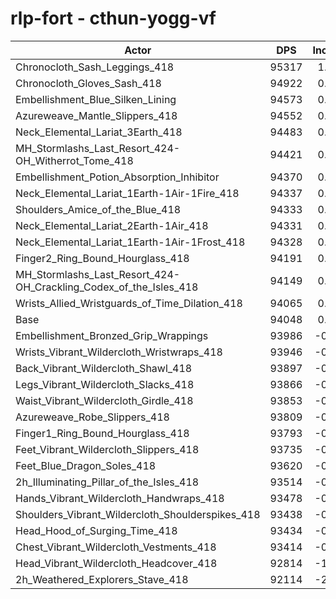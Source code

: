# rlp-fort - cthun-yogg-vf
| Actor | DPS | Increase |
|---|:---:|:---:|
|Chronocloth_Sash_Leggings_418|95317|1.35%|
|Chronocloth_Gloves_Sash_418|94922|0.93%|
|Embellishment_Blue_Silken_Lining|94573|0.56%|
|Azureweave_Mantle_Slippers_418|94552|0.54%|
|Neck_Elemental_Lariat_3Earth_418|94483|0.46%|
|MH_Stormlashs_Last_Resort_424-OH_Witherrot_Tome_418|94421|0.40%|
|Embellishment_Potion_Absorption_Inhibitor|94370|0.34%|
|Neck_Elemental_Lariat_1Earth-1Air-1Fire_418|94337|0.31%|
|Shoulders_Amice_of_the_Blue_418|94333|0.30%|
|Neck_Elemental_Lariat_2Earth-1Air_418|94331|0.30%|
|Neck_Elemental_Lariat_1Earth-1Air-1Frost_418|94328|0.30%|
|Finger2_Ring_Bound_Hourglass_418|94191|0.15%|
|MH_Stormlashs_Last_Resort_424-OH_Crackling_Codex_of_the_Isles_418|94149|0.11%|
|Wrists_Allied_Wristguards_of_Time_Dilation_418|94065|0.02%|
|Base|94048|0.00%|
|Embellishment_Bronzed_Grip_Wrappings|93986|-0.07%|
|Wrists_Vibrant_Wildercloth_Wristwraps_418|93946|-0.11%|
|Back_Vibrant_Wildercloth_Shawl_418|93897|-0.16%|
|Legs_Vibrant_Wildercloth_Slacks_418|93866|-0.19%|
|Waist_Vibrant_Wildercloth_Girdle_418|93853|-0.21%|
|Azureweave_Robe_Slippers_418|93809|-0.25%|
|Finger1_Ring_Bound_Hourglass_418|93793|-0.27%|
|Feet_Vibrant_Wildercloth_Slippers_418|93735|-0.33%|
|Feet_Blue_Dragon_Soles_418|93620|-0.46%|
|2h_Illuminating_Pillar_of_the_Isles_418|93514|-0.57%|
|Hands_Vibrant_Wildercloth_Handwraps_418|93478|-0.61%|
|Shoulders_Vibrant_Wildercloth_Shoulderspikes_418|93438|-0.65%|
|Head_Hood_of_Surging_Time_418|93434|-0.65%|
|Chest_Vibrant_Wildercloth_Vestments_418|93414|-0.67%|
|Head_Vibrant_Wildercloth_Headcover_418|92814|-1.31%|
|2h_Weathered_Explorers_Stave_418|92114|-2.06%|
